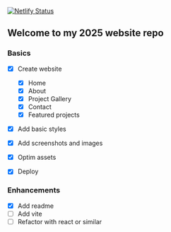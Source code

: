 [![Netlify Status](https://api.netlify.com/api/v1/badges/93679c9c-d962-4092-a4a8-12dcfd153b12/deploy-status)](https://app.netlify.com/projects/goofy-goodall-e1481e/deploys)

## Welcome to my 2025 website repo

### Basics

- [x] Create website

  - [x] Home
  - [x] About
  - [x] Project Gallery
  - [x] Contact
  - [x] Featured projects

- [x] Add basic styles
- [x] Add screenshots and images
- [x] Optim assets
- [x] Deploy

### Enhancements

- [x] Add readme
- [ ] Add vite
- [ ] Refactor with react or similar
